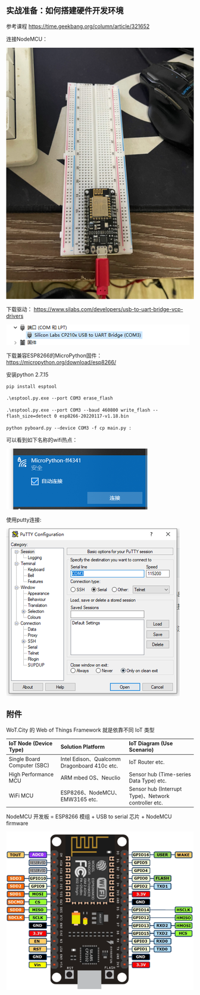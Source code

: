## 实战准备：如何搭建硬件开发环境

参考课程 https://time.geekbang.org/column/article/321652


连接NodeMCU：

![image-20220531202714794](imgs/IOT/image-20220531202714794.png)



下载驱动：
https://www.silabs.com/developers/usb-to-uart-bridge-vcp-drivers 

![image-20220531203407451](imgs/IOT/image-20220531203407451.png)



下载兼容ESP8266的MicroPython固件： https://micropython.org/download/esp8266/



安装python 2.7.15

```python
pip install esptool
```



```
.\esptool.py.exe --port COM3 erase_flash

.\esptool.py.exe --port COM3 --baud 460800 write_flash --flash_size=detect 0 esp8266-20220117-v1.18.bin

python pyboard.py --device COM3 -f cp main.py :

```

可以看到如下名称的wifi热点：

![image-20220531214056043](imgs/IOT/image-20220531214056043.png)

使用putty连接:

![image-20220531214231936](imgs/IOT/image-20220531214231936.png)







## 附件

WoT.City 的 Web of Things Framework 就是依靠不同 IoT 类型

| IoT Node (Device Type)      | Solution Platform                            | IoT Diagram (Use Scenario)                           |
| :-------------------------- | :------------------------------------------- | :--------------------------------------------------- |
| Single Board Computer (SBC) | Intel Edison、Qualcomm Dragonboard 410c etc. | IoT Router etc.                                      |
| High Performance MCU        | ARM mbed OS、Neuclio                         | Sensor hub (Time-series Data Type) etc.              |
| WiFi MCU                    | ESP8266、NodeMCU、EMW3165 etc.               | Sensor hub (Interrupt Type)、Network controller etc. |

NodeMCU 开发板 = ESP8266 模组 + USB to serial 芯片 + NodeMCU firmware

![esp8266-nodemcu-pinout](imgs/IOT/5919b29836076.png)
